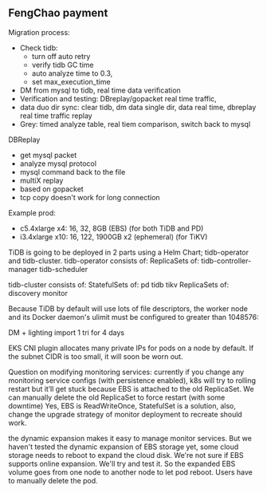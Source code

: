 ## FengChao payment
Migration process:
* Check tidb: 
  * turn off auto retry
  * verify tidb GC time
  * auto analyze time to 0.3, 
  * set max_execution_time    
* DM from mysql to tidb, real time data verification
* Verification and testing: DBreplay/gopacket real time traffic, 
* data duo dir sync: clear tidb, dm data single dir, data real time, dbreplay real time traffic replay
* Grey: timed analyze table, real tiem comparison, switch back to mysql

DBReplay
* get mysql packet
* analyze mysql protocol
* mysql command back to the file
* multiX replay
* based on gopacket
* tcp copy doesn't work for long connection

Example prod:
* c5.4xlarge x4: 16, 32, 8GB (EBS) (for both TiDB and PD)
* i3.4xlarge x10: 16, 122, 1900GB x2 (ephemeral) (for TiKV)

TiDB is going to be deployed in 2 parts using a Helm Chart; tidb-operator and tidb-cluster.
tidb-operator consists of:
ReplicaSets of:
tidb-controller-manager
tidb-scheduler

tidb-cluster consists of:
StatefulSets of:
pd
tidb
tikv
ReplicaSets of:
discovery
monitor


Because TiDB by default will use lots of file descriptors, the worker node and its Docker daemon's ulimit must be configured to greater than 1048576:

DM + lighting import 1 tri for 4 days

EKS CNI plugin allocates many private IPs for pods on a node by default. If the subnet CIDR is too small, it will soon be worn out.

Question on modifying monitoring services: currently if you change any monitoring service configs (with persistence enabled), k8s will try to rolling restart but it’ll get stuck because EBS is attached to the old ReplicaSet. We can manually delete the old ReplicaSet to force restart (with some downtime)
Yes, EBS is ReadWriteOnce, StatefulSet is a solution, also, change the upgrade strategy of monitor deployment to recreate should work.

the dynamic expansion makes it easy to manage monitor services. But we haven't tested the dynamic expansion of EBS storage yet, some cloud storage needs to reboot to expand the cloud disk. We're not sure if EBS supports online expansion. We'll try and test it.
So the expanded EBS volume goes from one node to another node to let pod reboot. Users have to manually delete the pod.
